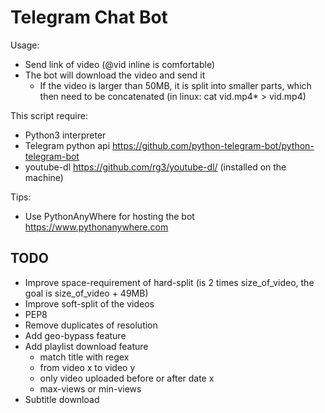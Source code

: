 # Telegram Chat Bot


Usage:
  - Send link of video (@vid inline is comfortable)
  - The bot will download the video and send it
      - If the video is larger than 50MB, it is split into smaller parts, 
        which then need to be concatenated (in linux: cat vid.mp4* > vid.mp4)

This script require:
  - Python3 interpreter
  - Telegram python api https://github.com/python-telegram-bot/python-telegram-bot
  - youtube-dl https://github.com/rg3/youtube-dl/ (installed on the machine)

Tips:
  - Use PythonAnyWhere for hosting the bot https://www.pythonanywhere.com



## TODO
  - Improve space-requirement of hard-split (is 2 times size_of_video, the goal is size_of_video + 49MB)
  - Improve soft-split of the videos
  - PEP8
  - Remove duplicates of resolution
  - Add geo-bypass feature
  - Add playlist download feature
    - match title with regex
    - from video x to video y
    - only video uploaded before or after date x
    - max-views or min-views
  - Subtitle download
